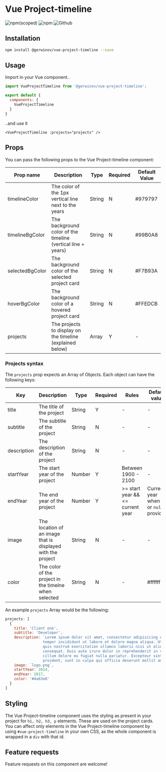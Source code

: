 # Vue Project-timeline
![npm(scoped)](https://img.shields.io/npm/v/@gerwinov/vue-project-timeline.svg) ![npm](https://img.shields.io/npm/dt/@gerwinov/vue-project-timeline.svg) ![Github](https://img.shields.io/github/license/mashape/apistatus.svg)

## Installation
```bash
npm install @gerwinov/vue-project-timeline --save
```

## Usage
Import in your Vue component..
```js
import VueProjectTimeline from '@gerwinov/vue-project-timeline';

export default {
  components: {
    VueProjectTimeline
  }
}
```
..and use it
```vue
<VueProjectTimeline :projects="projects" />
```

## Props
You can pass the following props to the Vue Project-timeline component:

| Prop name | Description | Type | Required | Default Value |
|-----|-----|-----|-----|-----|
| timelineColor | The color of the 1px vertical line next to the years | String | N | #979797 |
| timelineBgColor | The background color of the timeline (vertical line + years) | String | N | #99B0A8 |
| selectedBgColor | The background color of the selected project card | String | N | #F7B93A |
| hoverBgColor | The background color of a hovered project card | String | N | #FFEDCB |
| projects | The projects to display on the timeline (explained below) | Array | Y | - |

### Projects syntax
The `projects` prop expects an Array of Objects. Each object can have the following keys:

| Key | Description | Type | Required | Rules | Default value |
|-----|-----|-----|-----|-----|-----|
| title | The title of the project | String | Y | - | - |
| subtitle | The subtitle of the project | String | N | - | - |
| description | The description of the project | String | N | - | - |
| startYear | The start year of the project | Number | Y | Between 1900 - 2100 | - |
| endYear | The end year of the project | Number | Y | >= start year && <= current year | Current year when `0` or `null` provided |
| image | The location of an image that is displayed with the project | String | N | - | - |
| color | The color of the project in the timelne when selected | String | N | - | #ffffff |

An example `projects` Array would be the following:
```js
projects: [
  {
    title: 'Client one',
    subtitle: 'Developer',
    description: `Lorem ipsum dolor sit amet, consectetur adipisicing elit, sed do eiusmod
                 tempor incididunt ut labore et dolore magna aliqua. Ut enim ad minim veniam,
                 quis nostrud exercitation ullamco laboris nisi ut aliquip ex ea commodo
                 consequat. Duis aute irure dolor in reprehenderit in voluptate velit esse
                 cillum dolore eu fugiat nulla pariatur. Excepteur sint occaecat cupidatat non
                 proident, sunt in culpa qui officia deserunt mollit anim id est laborum.`,
    image: `logo.png`,
    startYear: 2014,
    endYear: 2017,
    color: '#4a63e0'
  }
]
```

## Styling
The Vue Project-timeline component uses the styling as present in your project for `h1, h2, h3, p` elements. These are used on the project cards. You can affect only elements in the Vue Project-timeline component by using `#vue-project-timeline` in your own CSS, as the whole component is wrapped in a `div` with that id.

## Feature requests
Feature requests on this component are welcome!


